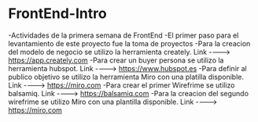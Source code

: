 # FrontEnd-Intro
-Actividades de la primera semana de FrontEnd
-El primer paso para el levantamiento de este proyecto fue la toma de proyectos
-Para la creacion del modelo de negocio se utilizo la herramienta creately. Link ----> https://app.creately.com
-Para crear un buyer persona se utilizo la herramienta hubspot. Link ----> https://www.hubspot.es
-Para definir al publico objetivo se utilizo la herramienta Miro con una platilla disponible. Link ----> https://miro.com
-Para crear el primer Wirefrime se utilizo balsamiq. Link ----> https://balsamiq.com
-Para la creacion del segundo wirefrime se utilizo Miro con una plantilla disponible. Link ----> https://miro.com
